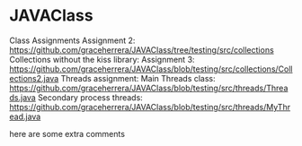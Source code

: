 # JAVAClass
Class Assignments
Assignment 2: https://github.com/graceherrera/JAVAClass/tree/testing/src/collections
Collections without the kiss library: Assignment 3: https://github.com/graceherrera/JAVAClass/blob/testing/src/collections/Collections2.java
Threads assignment:
Main Threads class: https://github.com/graceherrera/JAVAClass/blob/testing/src/threads/Threads.java
Secondary process threads: https://github.com/graceherrera/JAVAClass/blob/testing/src/threads/MyThread.java



here are some extra comments
